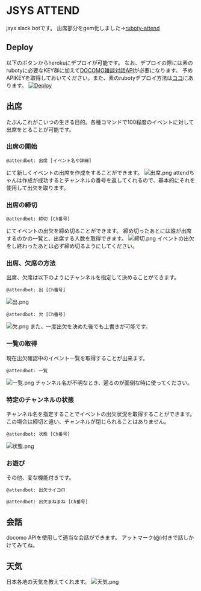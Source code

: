 # JSYS ATTEND
jsys slack botです。
出席部分をgem化しました→[ruboty-attend](https://github.com/Everysick/ruboty-attend)


## Deploy
以下のボタンからherokuにデプロイが可能です。
なお、デプロイの際には素のrubotyに必要なKEY群に加えて[DOCOMO雑談対話API](https://dev.smt.docomo.ne.jp/?p=docs.api.page&api_name=dialogue&p_name=api_reference)が必要になります。
予めAPIKEYを取得しておいてください。また、素のrubotyデプロイ方法は[ココ](https://github.com/r7kamura/ruboty-template)にあります。
[![Deploy](https://www.herokucdn.com/deploy/button.png)](https://heroku.com/deploy)

## 出席
たぶんこれがこいつの生きる目的。各種コマンドで100程度のイベントに対して出席をとることが可能です。


### 出席の開始
```
@attendbot: 出席 [イベント名や詳細]
```
にて新しくイベントの出席を作成をすることができます。
![出席.png](https://raw.github.com/wiki/everysick/jsys-attend/images/attend-1.png)
attendちゃんは作成が成功するとチャンネルの番号を返してくれるので、基本的にそれを使用して出欠を取ります。


### 出席の締切
```
@attendbot: 締切 [Ch番号]
```
にてイベントの出欠を締め切ることができます。
締め切ったあとには誰が出席するのかの一覧と、出席する人数を取得できます。
![締切.png](https://raw.github.com/wiki/everysick/jsys-attend/images/attend-2.png)
イベントの出欠をし終わったあとは必ず締め切るようにしてください。


### 出席、欠席の方法
出席、欠席は以下のようにチャンネルを指定して決めることができます。
```
@attendbot: 出 [Ch番号]
```
![出.png](https://raw.github.com/wiki/everysick/jsys-attend/images/attend-3.png)

```
@attendbot: 欠 [Ch番号]
```
![欠.png](https://raw.github.com/wiki/everysick/jsys-attend/images/attend-4.png)
また、一度出欠を決めた後でも上書きが可能です。


### 一覧の取得
現在出欠確認中のイベント一覧を取得することが出来ます。
```
@attendbot: 一覧
```
![一覧.png](https://raw.github.com/wiki/everysick/jsys-attend/images/attend-5.png)
チャンネル名が不明なとき、遡るのが面倒な時に使ってください。


### 特定のチャンネルの状態
チャンネル名を指定することでイベントの出欠状況を取得することができます。
この場合は締切と違い、チャンネルが閉じられることはありません。
```
@attendbot: 状態 [Ch番号]
```
![状態.png](https://raw.github.com/wiki/everysick/jsys-attend/images/attend-6.png)


### お遊び
その他、変な機能付きです。
```
@attendbot: 出欠サイコロ
```
```
@attendbot: 出欠まねまね [Ch番号]
```


## 会話
docomo APIを使用して適当な会話ができます。
アットマーク(@)付きで話しかけてみてね。


## 天気
日本各地の天気を教えてくれます。
![天気.png](https://raw.github.com/wiki/everysick/jsys-attend/images/attend-7.png)
